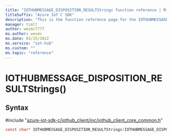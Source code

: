```yaml
---                             
title: "IOTHUBMESSAGE_DISPOSITION_RESULTStrings function reference | Microsoft Docs" 
titleSuffix: "Azure IoT C SDK"            
description: "This is the function reference page for the IOTHUBMESSAGE_DISPOSITION_RESULTStrings() function in the Azure IoT C SDK. This SDK is used with Azure IoT Hub and Azure IoT Hub Device Provisioning Service"            
manager: timlt                 
author: wesmc7777              
ms.author: wesmc               
ms.date: 03/25/2022                    
ms.service: "iot-hub"             
ms.custom: ""                
ms.topic: "reference"        
---                            
```


# IOTHUBMESSAGE_DISPOSITION_RESULTStrings()

## Syntax

\#include "[azure-iot-sdk-c/iothub_client/inc/iothub_client_core_common.h](../iothub-client-core-common-h.md)"  
```C
const char* IOTHUBMESSAGE_DISPOSITION_RESULTStrings(IOTHUBMESSAGE_DISPOSITION_RESULT  value);
```

